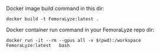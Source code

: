 Docker image build command in this dir:
```
docker build -t FemoraLyze:latest .
```
Docker container run command in your FemoraLyze repo dir:
```
docker run -it --rm --gpus all -v $(pwd):/workspace   FemoraLyze:latest   bash
```
